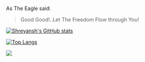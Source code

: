 As The Eagle said:
> Good Good!..Let The Freedom Flow through You!

[![Shreyansh's GitHub stats](https://github-readme-stats.vercel.app/api?username=ShreyanshSingh20&theme=dracula&hide=prs,issues)](https://github.com/anuraghazra/github-readme-stats)

[![Top Langs](https://github-readme-stats.vercel.app/api/top-langs/?username=ShreyanshSingh20&theme=dracula)](https://github.com/anuraghazra/github-readme-stats)

![](https://komarev.com/ghpvc/?username=ShreyanshSingh20)

